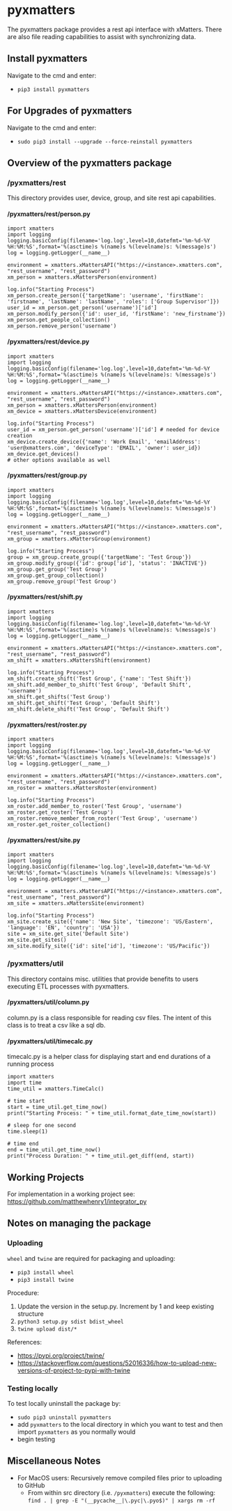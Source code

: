 # pyxmatters
The pyxmatters package provides a rest api interface with xMatters. There are also file reading capabilities to assist with synchronizing data.

## Install pyxmatters
Navigate to the cmd and enter:
* `pip3 install pyxmatters`

## For Upgrades of pyxmatters
Navigate to the cmd and enter:
* `sudo pip3 install --upgrade --force-reinstall pyxmatters`

## Overview of the pyxmatters package

### /pyxmatters/rest
This directory provides user, device, group, and site rest api capabilities.

#### /pyxmatters/rest/person.py
```
import xmatters
import logging
logging.basicConfig(filename='log.log',level=10,datefmt='%m-%d-%Y %H:%M:%S',format='%(asctime)s %(name)s %(levelname)s: %(message)s')
log = logging.getLogger(__name__)

environment = xmatters.xMattersAPI("https://<instance>.xmatters.com", "rest_username", "rest_password")
xm_person = xmatters.xMattersPerson(environment)

log.info("Starting Process")
xm_person.create_person({'targetName': 'username', 'firstName': 'firstname', 'lastName': 'lastName', 'roles': ['Group Supervisor']})
user_id = xm_person.get_person('username')['id']
xm_person.modify_person({'id': user_id, 'firstName': 'new_firstname'})
xm_person.get_people_collection()
xm_person.remove_person('username')
```

#### /pyxmatters/rest/device.py

```
import xmatters
import logging
logging.basicConfig(filename='log.log',level=10,datefmt='%m-%d-%Y %H:%M:%S',format='%(asctime)s %(name)s %(levelname)s: %(message)s')
log = logging.getLogger(__name__)

environment = xmatters.xMattersAPI("https://<instance>.xmatters.com", "rest_username", "rest_password")
xm_person = xmatters.xMattersPerson(environment)
xm_device = xmatters.xMattersDevice(environment)

log.info("Starting Process")
user_id = xm_person.get_person('username')['id'] # needed for device creation
xm_device.create_device({'name': 'Work Email', 'emailAddress': 'user@xmatters.com', 'deviceType': 'EMAIL', 'owner': user_id})
xm_device.get_devices()
# other options available as well
```

#### /pyxmatters/rest/group.py
```
import xmatters
import logging
logging.basicConfig(filename='log.log',level=10,datefmt='%m-%d-%Y %H:%M:%S',format='%(asctime)s %(name)s %(levelname)s: %(message)s')
log = logging.getLogger(__name__)

environment = xmatters.xMattersAPI("https://<instance>.xmatters.com", "rest_username", "rest_password")
xm_group = xmatters.xMattersGroup(environment)

log.info("Starting Process")
group = xm_group.create_group({'targetName': 'Test Group'})
xm_group.modify_group({'id': group['id'], 'status': 'INACTIVE'})
xm_group.get_group('Test Group')
xm_group.get_group_collection()
xm_group.remove_group('Test Group')
```

#### /pyxmatters/rest/shift.py

```
import xmatters
import logging
logging.basicConfig(filename='log.log',level=10,datefmt='%m-%d-%Y %H:%M:%S',format='%(asctime)s %(name)s %(levelname)s: %(message)s')
log = logging.getLogger(__name__)

environment = xmatters.xMattersAPI("https://<instance>.xmatters.com", "rest_username", "rest_password")
xm_shift = xmatters.xMattersShift(environment)

log.info("Starting Process")
xm_shift.create_shift('Test Group', {'name': 'Test Shift'})
xm_shift.add_member_to_shift('Test Group', 'Default Shift', 'username')
xm_shift.get_shifts('Test Group')
xm_shift.get_shift('Test Group', 'Default Shift')
xm_shift.delete_shift('Test Group', 'Default Shift')
```

#### /pyxmatters/rest/roster.py

```
import xmatters
import logging
logging.basicConfig(filename='log.log',level=10,datefmt='%m-%d-%Y %H:%M:%S',format='%(asctime)s %(name)s %(levelname)s: %(message)s')
log = logging.getLogger(__name__)

environment = xmatters.xMattersAPI("https://<instance>.xmatters.com", "rest_username", "rest_password")
xm_roster = xmatters.xMattersRoster(environment)

log.info("Starting Process")
xm_roster.add_member_to_roster('Test Group', 'username')
xm_roster.get_roster('Test Group')
xm_roster.remove_member_from_roster('Test Group', 'username')
xm_roster.get_roster_collection()
```

#### /pyxmatters/rest/site.py

```
import xmatters
import logging
logging.basicConfig(filename='log.log',level=10,datefmt='%m-%d-%Y %H:%M:%S',format='%(asctime)s %(name)s %(levelname)s: %(message)s')
log = logging.getLogger(__name__)

environment = xmatters.xMattersAPI("https://<instance>.xmatters.com", "rest_username", "rest_password")
xm_site = xmatters.xMattersSite(environment)

log.info("Starting Process")
xm_site.create_site({'name': 'New Site', 'timezone': 'US/Eastern', 'language': 'EN', 'country': 'USA'})
site = xm_site.get_site('Default Site')
xm_site.get_sites()
xm_site.modify_site({'id': site['id'], 'timezone': 'US/Pacific'})
```

### /pyxmatters/util
This directory contains misc. utilities that provide benefits to users executing ETL processes with pyxmatters.

#### /pyxmatters/util/column.py
column.py is a class responsible for reading csv files. The intent of this class is to treat a csv like a sql db.

#### /pyxmatters/util/timecalc.py
timecalc.py is a helper class for displaying start and end durations of a running process
```
import xmatters
import time
time_util = xmatters.TimeCalc()

# time start
start = time_util.get_time_now()
print("Starting Process: " + time_util.format_date_time_now(start))

# sleep for one second
time.sleep(1)

# time end
end = time_util.get_time_now()
print("Process Duration: " + time_util.get_diff(end, start))
```

## Working Projects
For implementation in a working project see: https://github.com/matthewhenry1/integrator_py

## Notes on managing the package

### Uploading
`wheel` and `twine` are required for packaging and uploading:
* `pip3 install wheel`
* `pip3 install twine`

Procedure:
1. Update the version in the setup.py. Increment by 1 and keep existing structure
2. `python3 setup.py sdist bdist_wheel`
3. `twine upload dist/*`

References:
* https://pypi.org/project/twine/
* https://stackoverflow.com/questions/52016336/how-to-upload-new-versions-of-project-to-pypi-with-twine

### Testing locally
To test locally uninstall the package by:
* `sudo pip3 uninstall pyxmatters`
* add `pyxmatters` to the local directory in which you want to test and then import `pyxmatters` as you normally would
* begin testing

## Miscellaneous Notes
* For MacOS users: Recursively remove compiled files prior to uploading to GitHub
    * From within src directory (i.e. `/pyxmatters`) execute the following: `find . | grep -E "(__pycache__|\.pyc|\.pyo$)" | xargs rm -rf`
